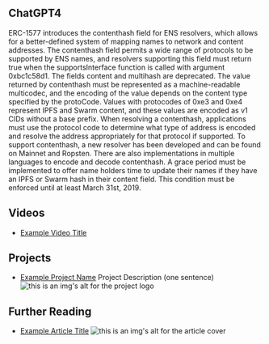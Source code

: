 ## ChatGPT4

ERC-1577 introduces the contenthash field for ENS resolvers, which allows for a better-defined system of mapping names to network and content addresses. The contenthash field permits a wide range of protocols to be supported by ENS names, and resolvers supporting this field must return true when the supportsInterface function is called with argument 0xbc1c58d1. The fields content and multihash are deprecated. The value returned by contenthash must be represented as a machine-readable multicodec, and the encoding of the value depends on the content type specified by the protoCode. Values with protocodes of 0xe3 and 0xe4 represent IPFS and Swarm content, and these values are encoded as v1 CIDs without a base prefix. When resolving a contenthash, applications must use the protocol code to determine what type of address is encoded and resolve the address appropriately for that protocol if supported. To support contenthash, a new resolver has been developed and can be found on Mainnet and Ropsten. There are also implementations in multiple languages to encode and decode contenthash. A grace period must be implemented to offer name holders time to update their names if they have an IPFS or Swarm hash in their content field. This condition must be enforced until at least March 31st, 2019.

## Videos

- [Example Video Title](https://www.youtube.com/watch?v=TDGq4aeevgY)

## Projects

- [Example Project Name](https://xxxx.xxx/xxxxx) Project Description (one sentence) ![this is an img's alt for the project logo](https://xxxx.xxx/project-logo.xxx)

## Further Reading

- [Example Article Title](https://xxxx.xxx/xxxxx) ![this is an img's alt for the article cover](https://xxxx.xxx/article-cover.xxx)

